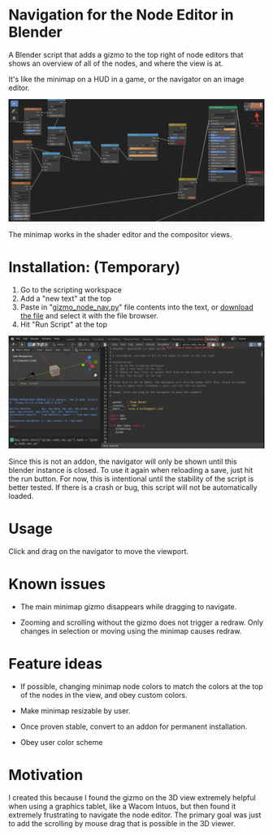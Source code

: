 # Navigation for the Node Editor in Blender
A Blender script that adds a gizmo to the top right of node editors that shows an overview of all of the nodes, and where the view is at.

It's like the minimap on a HUD in a game, or the navigator on an image editor.

![Screenshot of new minimap navigation](https://github.com/echowarp/blender_node_editor_navigation/raw/master/doc/img/NavigationPreviewShader.png "Screenshot of new minimap navigation")

The minimap works in the shader editor and the compositor views.

# Installation: (Temporary)
1. Go to the scripting workspace
2. Add a "new text" at the top
3. Paste in "[gizmo_node_nav.py](https://github.com/echowarp/blender_node_editor_navigation/blob/master/gizmo_node_nav.py)" file contents into the text, or [download the file](https://raw.githubusercontent.com/echowarp/blender_node_editor_navigation/master/gizmo_node_nav.py) and select it with the file browser.
4. Hit "Run Script" at the top

![Screenshot showing the described installation steps](https://github.com/echowarp/blender_node_editor_navigation/raw/master/doc/img/InstallationSteps.png "Temporary Installation Steps")

Since this is not an addon, the navigator will only be shown until this blender instance is closed.
To use it again when reloading a save, just hit the run button.
For now, this is intentional until the stability of the script is better tested. If there is a crash or bug, this script will not be automatically loaded.

# Usage
Click and drag on the navigator to move the viewport.

# Known issues
* The main minimap gizmo disappears while dragging to navigate.

* Zooming and scrolling without the gizmo does not trigger a redraw.
Only changes in selection or moving using the minimap causes redraw.

# Feature ideas
* If possible, changing minimap node colors to match the colors at the top of the nodes in the view, and obey custom colors.

* Make minimap resizable by user.

* Once proven stable, convert to an addon for permanent installation.

* Obey user color scheme

# Motivation
I created this because I found the gizmo on the 3D view extremely helpful when using a graphics tablet, like a Wacom Intuos, but then found it extremely frustrating to navigate the node editor. The primary goal was just to add the scrolling by mouse drag that is possible in the 3D viewer.
